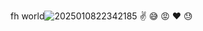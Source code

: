 fh world![2025010822342185](https://github.com/user-attachments/assets/4a1cea1c-6baf-43fe-8eaf-47161a73164e)
✌️
😅
😡
❤️
😓
